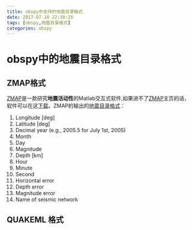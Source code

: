 ```yaml
---
title: obspy中支持的地震目录格式
date: 2017-07-18 22:30:25
tags: [obspy,地震目录格式]
categories: obspy
---
```

# obspy中的地震目录格式
## ZMAP格式
[id]:http://www.geociencias.unam.mx/~ramon/ZMAP/intro.html
[ZMAP][id]是一款研究**地震活动性**的Matlab交互式软件,如果进不了[ZMAP][id]主页的话，软件可以在这[下载][id]。ZMAP的输出的[地震目录格式](https://northridge.usc.edu/trac/csep/wiki/ZMAP-format)：

1. Longitude [deg]
2. Latitude [deg]
3. Decimal year (e.g., 2005.5 for July 1st, 2005)
4. Month
5. Day
6. Magnitude
7. Depth [km]
8. Hour
9. Minute
10. Second
11. Horizontal error
12. Depth error
13. Magnitude error
14. Name of seismic network


## QUAKEML 格式
